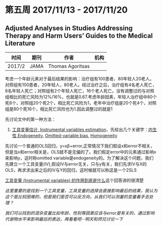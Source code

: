 # 第五周 2017/11/13 - 2017/11/20

## Adjusted Analyses in Studies Addressing Therapy and Harm Users’ Guides to the Medical Literature

时间 | 期刊 | 作者 | 机构
-|-|-|-
2017/2 | JAMA |Thomas Agoritsas | |

考虑一个年龄元素对于最后结果的影响：治疗组有100患者，80年轻人20老人。对照组有100患者，20年轻人，80老人。经过治疗之后，治疗组有4名老人死亡，8名年轻人死亡；对照组有2个年轻人死亡，16个老人死亡。没有调整过的与对照组相比的死亡风险为12%/16%，也就是0.67.考虑年龄因素，年轻人治疗组中80个死8个，对照组20个死2个，相比死亡风险为1，老年中治疗组是20个死4个，对照组是80个死16个，相比死亡风险也为1.因此调整过的就是1

先讨论文中的第一种方法：

1. [工具变量估计, Instrumental variables estimation](https://en.wikipedia.org/wiki/Instrumental_variables_estimation)，先给出几个关键字：[内生性,Endogeneity](https://en.wikipedia.org/wiki/Endogeneity_(econometrics)), [Omitted-variable bias](https://en.wikipedia.org/wiki/Omitted-variable_bias), [Homogeneity](https://en.wikipedia.org/wiki/Homogeneity_(statistics))

先讨论一个普通的OLS回归，y=xβ+error,正常情况下我们假设x和error不相关，但是当x和error相关是，OLS就不是无偏的了。我们假定error中的元素通过影响x来影响y，这时称omitted variable是endogeneity的。为了解决这个问题，我们先建立一个工具变量(IV),假设IV与error无关，只与y有关，我们先求IV与X的OLS，再求求出来之后的IV与Y的回归，这时候就可以称这是一个2SLS

[工具变量 (Instrumental variables) 的作用到底是什么](https://www.zhihu.com/question/29067965)这个回答讲的很清楚

*这里重要的是找到一个工具变量，工具变量的选择会直接影响最后的结果，我认为这个是比较困难的，但是我们是否可以反方向，从我们可以测量的变量着手去处理？*

*我们可以找到的混杂变量比如年龄、性别等因素应该与error是有关的，通过影响代谢物水平来影响最后的表达，再看看吧···明天和师兄讨论一下*